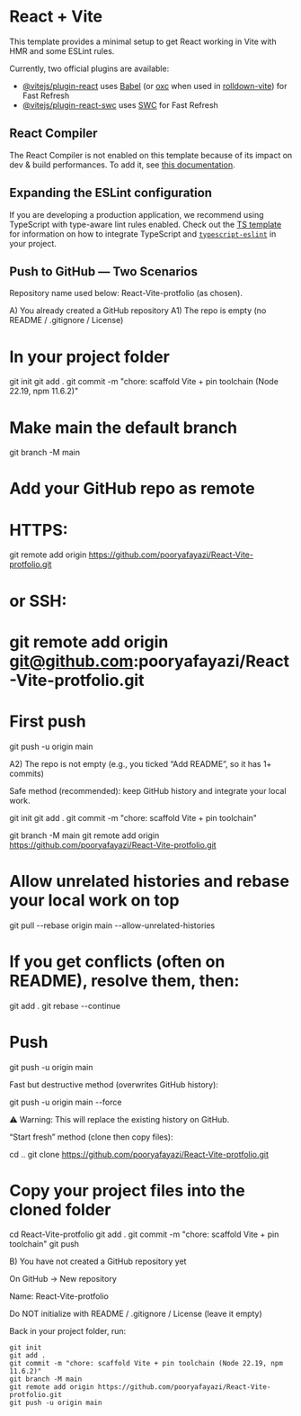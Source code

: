 # React + Vite

This template provides a minimal setup to get React working in Vite with HMR and some ESLint rules.

Currently, two official plugins are available:

- [@vitejs/plugin-react](https://github.com/vitejs/vite-plugin-react/blob/main/packages/plugin-react) uses [Babel](https://babeljs.io/) (or [oxc](https://oxc.rs) when used in [rolldown-vite](https://vite.dev/guide/rolldown)) for Fast Refresh
- [@vitejs/plugin-react-swc](https://github.com/vitejs/vite-plugin-react/blob/main/packages/plugin-react-swc) uses [SWC](https://swc.rs/) for Fast Refresh

## React Compiler

The React Compiler is not enabled on this template because of its impact on dev & build performances. To add it, see [this documentation](https://react.dev/learn/react-compiler/installation).

## Expanding the ESLint configuration

If you are developing a production application, we recommend using TypeScript with type-aware lint rules enabled. Check out the [TS template](https://github.com/vitejs/vite/tree/main/packages/create-vite/template-react-ts) for information on how to integrate TypeScript and [`typescript-eslint`](https://typescript-eslint.io) in your project.


## Push to GitHub — Two Scenarios

Repository name used below: React-Vite-protfolio (as chosen).

A) You already created a GitHub repository
A1) The repo is empty (no README / .gitignore / License)
# In your project folder
git init
git add .
git commit -m "chore: scaffold Vite + pin toolchain (Node 22.19, npm 11.6.2)"

# Make main the default branch
git branch -M main

# Add your GitHub repo as remote
# HTTPS:
git remote add origin https://github.com/pooryafayazi/React-Vite-protfolio.git
# or SSH:
# git remote add origin git@github.com:pooryafayazi/React-Vite-protfolio.git

# First push
git push -u origin main

A2) The repo is not empty (e.g., you ticked “Add README”, so it has 1+ commits)

Safe method (recommended): keep GitHub history and integrate your local work.

git init
git add .
git commit -m "chore: scaffold Vite + pin toolchain"

git branch -M main
git remote add origin https://github.com/pooryafayazi/React-Vite-protfolio.git

# Allow unrelated histories and rebase your local work on top
git pull --rebase origin main --allow-unrelated-histories

# If you get conflicts (often on README), resolve them, then:
git add .
git rebase --continue

# Push
git push -u origin main


Fast but destructive method (overwrites GitHub history):

git push -u origin main --force


⚠️ Warning: This will replace the existing history on GitHub.

“Start fresh” method (clone then copy files):

cd ..
git clone https://github.com/pooryafayazi/React-Vite-protfolio.git
# Copy your project files into the cloned folder
cd React-Vite-protfolio
git add .
git commit -m "chore: scaffold Vite + pin toolchain"
git push

B) You have not created a GitHub repository yet

On GitHub → New repository

Name: React-Vite-protfolio

Do NOT initialize with README / .gitignore / License (leave it empty)

Back in your project folder, run:

    git init
    git add .
    git commit -m "chore: scaffold Vite + pin toolchain (Node 22.19, npm 11.6.2)"
    git branch -M main
    git remote add origin https://github.com/pooryafayazi/React-Vite-protfolio.git
    git push -u origin main
